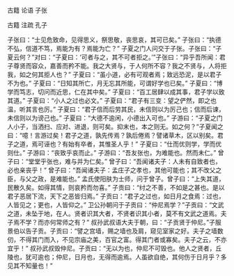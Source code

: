  
 古籍 论语 子张 
 
 
 
 
 
 古籍 注疏 
 孔子 
 

子张曰：“士见危致命，见得思义，祭思敬，丧思哀，其可已矣。”
子张曰：“执德不弘，信道不笃，焉能为有？焉能为亡？”
子夏之门人问交于子张。子张曰：“子夏云何？”对曰：“子夏曰：‘可者与之，其不可者拒之。’”子张曰：“异乎吾所闻：君子尊贤而容众，嘉善而矜不能。我之大贤与，于人何所不容？我之不贤与，人将拒我，如之何其拒人也？”
子夏曰：“虽小道，必有可观者焉；致远恐泥，是以君子不为也。”
子夏曰：“日知其所亡，月无忘其所能，可谓好学也已矣。”
子夏曰：“博学而笃志，切问而近思，仁在其中矣。”
子夏曰：“百工居肆以成其事，君子学以致其道。”
子夏曰：“小人之过也必文。”
子夏曰：“君子有三变：望之俨然，即之也温，听其言也厉。”
子夏曰：“君子信而后劳其民，未信则以为厉己也；信而后谏，未信则以为谤己也。”
子夏曰：“大德不逾闲，小德出入可也。”
子游曰：“子夏之门人小子，当洒扫、应对、进退，则可矣。抑末也，本之则无。如之何？”子夏闻之曰：“噫！言游过矣！君子之道，孰先传焉？孰后倦焉？譬诸草木，区以别矣。君子之道，焉可诬也？有始有卒者，其惟圣人乎！”
子夏曰：“仕而优则学，学而优则仕。”
子游曰：“丧致乎哀而止。”
子游曰：“吾友张也，为难能也。然而未仁。”
曾子曰：“堂堂乎张也，难与并为仁矣。”
曾子曰：“吾闻诸夫子：人未有自致者也，必也亲丧乎！”
曾子曰：“吾闻诸夫子：孟庄子之孝也，其他可能也；其不改父之臣，与父之政，是难能也。”
孟氏使阳肤为士师，问于曾子。曾子曰：“上失其道，民散久矣。如得其情，则哀矜而勿喜。”
子贡曰：“纣之不善，不如是之甚也。是以君子恶居下流，天下之恶皆归焉。”
子贡曰：“君子之过也，如日月之食焉：过也，人皆见之；更也，人皆仰之。”
卫公孙朝问于子贡曰：“仲尼焉学？”子贡曰：“文武之道，未坠于地，在人。贤者识其大者，不贤者识其小者，莫不有文武之道焉。夫子焉不学？而亦何常师之有？”
叔孙武叔语大夫于朝，曰：“子贡贤于仲尼。”子服景伯以告子贡。子贡曰：“譬之宫墙，赐之墙也及肩，窥见室家之好。夫子之墙数仞，不得其门而入，不见宗庙之美，百官之富。得其门者或寡矣。夫子之云，不亦宜乎！”
叔孙武叔毁仲尼。子贡曰：“无以为也，仲尼不可毁也。他人之贤者，丘陵也，犹可逾也；仲尼，日月也，无得而逾焉。人虽欲自绝，其何伤于日月乎？多见其不知量也！”
